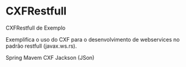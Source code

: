 CXFRestfull
===========

CXFRestfull de Exemplo

Exemplifica o uso do CXF para o desenvolvimento de webservices no padrão restfull (javax.ws.rs).

Spring
Mavem
CXF
Jackson (JSon)
